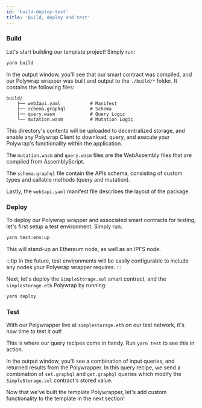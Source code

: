 ```yaml
---
id: 'build-deploy-test'
title: 'Build, deploy and test'
---
```


### **Build**

Let's start building our template project! Simply run:

```bash
yarn build
```

In the output window, you'll see that our smart contract was compiled, and our Polywrap wrapper was built and output to the `./build/*` folder. It contains the following files:

```
build/
    ├── web3api.yaml           # Manifest
    ├── schema.graphql         # Schema
    |── query.wasm             # Query Logic
    └── mutation.wasm          # Mutation Logic
```

This directory's contents will be uploaded to decentralized storage, and enable any Polywrap Client to download, query, and execute your Polywrap's functionality within the application.

The `mutation.wasm` and `query.wasm` files are the WebAssembly files that are compiled from AssemblyScript.

The `schema.graphql` file contain the APIs schema, consisting of custom types and callable methods (query and mutation).

Lastly, the `web3api.yaml` manifest file describes the layout of the package.

### **Deploy**

To deploy our Polywrap wrapper and associated smart contracts for testing, let's first setup a test environment. Simply run:

```bash
yarn test:env:up
```

This will stand-up an Ethereum node, as well as an IPFS node.

:::tip
In the future, test environments will be easily configurable to include any nodes your Polywrap wrapper requires.
:::

Next, let's deploy the `SimpleStorage.sol` smart contract, and the `simplestorage.eth` Polywrap by running:

```bash
yarn deploy
```

### **Test**

With our Polywrapper live at `simplestorage.eth` on our test network, it's now time to test it out!

This is where our query recipes come in handy. Run `yarn test` to see this in action.

In the output window, you'll see a combination of input queries, and returned results from the Polywrapper. In this query recipe, we send a combination of `set.graphql` and `get.graphql` queries which modify the `SimpleStorage.sol` contract's stored value.

Now that we've built the template Polywrapper, let's add custom functionality to the template in the next section!
